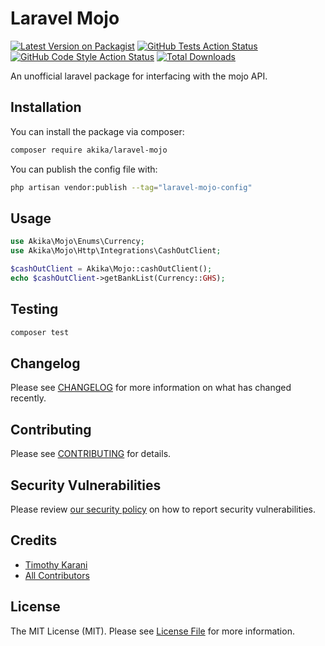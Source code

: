 # Laravel Mojo

[![Latest Version on Packagist](https://img.shields.io/packagist/v/akika/laravel-mojo.svg?style=flat-square)](https://packagist.org/packages/akika/laravel-mojo)
[![GitHub Tests Action Status](https://img.shields.io/github/actions/workflow/status/akikadigital/laravel-mojo/run-tests.yml?branch=main&label=tests&style=flat-square)](https://github.com/akikadigital/laravel-mojo/actions?query=workflow%3Arun-tests+branch%3Amain)
[![GitHub Code Style Action Status](https://img.shields.io/github/actions/workflow/status/akikadigital/laravel-mojo/fix-php-code-style-issues.yml?branch=main&label=code%20style&style=flat-square)](https://github.com/akikadigital/laravel-mojo/actions?query=workflow%3A"Fix+PHP+code+style+issues"+branch%3Amain)
[![Total Downloads](https://img.shields.io/packagist/dt/akika/laravel-mojo.svg?style=flat-square)](https://packagist.org/packages/akika/laravel-mojo)

An unofficial laravel package for interfacing with the mojo API.

## Installation

You can install the package via composer:

```bash
composer require akika/laravel-mojo
```

You can publish the config file with:

```bash
php artisan vendor:publish --tag="laravel-mojo-config"
```

## Usage

```php
use Akika\Mojo\Enums\Currency;
use Akika\Mojo\Http\Integrations\CashOutClient;

$cashOutClient = Akika\Mojo::cashOutClient();
echo $cashOutClient->getBankList(Currency::GHS);
```

## Testing

```bash
composer test
```

## Changelog

Please see [CHANGELOG](CHANGELOG.md) for more information on what has changed recently.

## Contributing

Please see [CONTRIBUTING](CONTRIBUTING.md) for details.

## Security Vulnerabilities

Please review [our security policy](../../security/policy) on how to report security vulnerabilities.

## Credits

-   [Timothy Karani](https://github.com/akika)
-   [All Contributors](../../contributors)

## License

The MIT License (MIT). Please see [License File](LICENSE.md) for more information.
